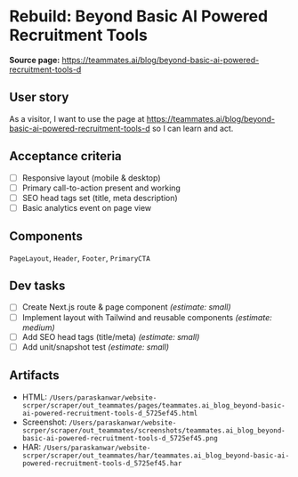 # Rebuild: Beyond Basic AI Powered Recruitment Tools

**Source page:** https://teammates.ai/blog/beyond-basic-ai-powered-recruitment-tools-d

## User story
As a visitor, I want to use the page at https://teammates.ai/blog/beyond-basic-ai-powered-recruitment-tools-d so I can learn and act.

## Acceptance criteria
- [ ] Responsive layout (mobile & desktop)
- [ ] Primary call-to-action present and working
- [ ] SEO head tags set (title, meta description)
- [ ] Basic analytics event on page view

## Components
`PageLayout`, `Header`, `Footer`, `PrimaryCTA`

## Dev tasks
- [ ] Create Next.js route & page component _(estimate: small)_
- [ ] Implement layout with Tailwind and reusable components _(estimate: medium)_
- [ ] Add SEO head tags (title/meta) _(estimate: small)_
- [ ] Add unit/snapshot test _(estimate: small)_

## Artifacts
- HTML: `/Users/paraskanwar/website-scrper/scraper/out_teammates/pages/teammates.ai_blog_beyond-basic-ai-powered-recruitment-tools-d_5725ef45.html`
- Screenshot: `/Users/paraskanwar/website-scrper/scraper/out_teammates/screenshots/teammates.ai_blog_beyond-basic-ai-powered-recruitment-tools-d_5725ef45.png`
- HAR: `/Users/paraskanwar/website-scrper/scraper/out_teammates/har/teammates.ai_blog_beyond-basic-ai-powered-recruitment-tools-d_5725ef45.har`
